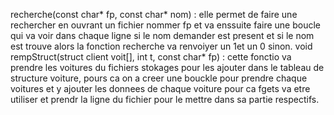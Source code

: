 recherche(const char* fp, const char* nom) : elle permet de faire une rechercher en ouvrant un fichier nommer fp et va enssuite faire une  boucle qui  va voir dans chaque ligne si le nom demander est present et si le nom est trouve alors la fonction recherche va renvoiyer un 1et un 0 sinon.
void rempStruct(struct client voit[], int t, const char* fp)  : cette fonctio va  prendre les voitures du fichiers stokages pour les ajouter dans le  tableau de structure voiture, pours ca on a creer une bouckle pour prendre chaque voitures et y ajouter les donnees de chaque voiture pour ca fgets va etre utiliser et prendr la ligne du fichier  pour le mettre dans sa partie respectifs.
